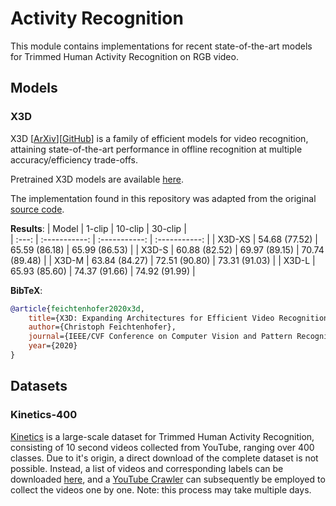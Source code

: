 # Activity Recognition

This module contains implementations for recent state-of-the-art models for Trimmed Human Activity Recognition on RGB video.


## Models

### X3D

X3D [[ArXiv](https://arxiv.org/abs/2004.04730)][[GitHub](https://github.com/facebookresearch/SlowFast)] is a family of efficient models for video recognition, attaining state-of-the-art performance in offline recognition at multiple accuracy/efficiency trade-offs.

Pretrained X3D models are available [here](https://github.com/facebookresearch/SlowFast/blob/master/MODEL_ZOO.md).

The implementation found in this repository was adapted from the original [source code](https://github.com/facebookresearch/SlowFast).

__Results__:
| Model  |  1-clip       | 10-clip       | 30-clip       |  
| :---:  | :-----------: | :-----------: | :-----------: | 
| X3D-XS | 54.68 (77.52) | 65.59 (86.18) | 65.99 (86.53) |
| X3D-S  | 60.88 (82.52) | 69.97 (89.15) | 70.74 (89.48) |
| X3D-M  | 63.84 (84.27) | 72.51 (90.80) | 73.31 (91.03) |
| X3D-L  | 65.93 (85.60) | 74.37 (91.66) | 74.92 (91.99) |

__BibTeX__:
```bibtex
@article{feichtenhofer2020x3d,
    title={X3D: Expanding Architectures for Efficient Video Recognition},
    author={Christoph Feichtenhofer},
    journal={IEEE/CVF Conference on Computer Vision and Pattern Recognition (CVPR)},
    year={2020}
}
```



## Datasets

### Kinetics-400
[Kinetics](https://deepmind.com/research/open-source/kinetics) is a large-scale dataset for Trimmed Human Activity Recognition, consisting of 10 second videos collected from YouTube, ranging over 400 classes.
Due to it's origin, a direct download of the complete dataset is not possible.
Instead, a list of videos and corresponding labels can be downloaded [here](https://storage.googleapis.com/deepmind-media/Datasets/kinetics400.tar.gz), and a [YouTube Crawler](https://github.com/LukasHedegaard/youtube-dataset-downloader) can subsequently be employed to collect the videos one by one. Note: this process may take multiple days.

